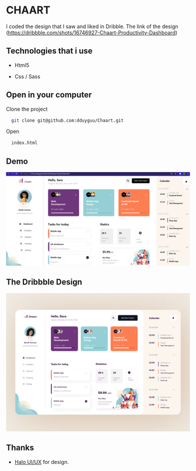 # CHAART

I coded the design that I saw and liked in Dribble. 
The link of the design (https://dribbble.com/shots/16746927-Chaart-Productivity-Dashboard)

## Technologies that i use

- Html5

- Css / Sass

## Open in your computer

Clone the project

```bash
  git clone git@github.com:dduyguu/Chaart.git
```

Open
```bash
  index.html
```


## Demo

![alt text](https://github.com/dduyguu/Chaart/blob/main/img/ss.png?raw=true)

## The Dribbble Design

![alt text](https://github.com/dduyguu/Chaart/blob/main/img/original.png?raw=true)

## Thanks

- [Halo UI/UX](https://dribbble.com/haloweb) for design.
